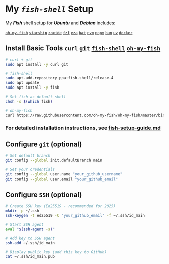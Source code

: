 # My _`fish-shell`_ Setup

My ***Fish*** shell setup for ***Ubuntu*** and ***Debian*** includes:

[`oh-my-fish`](https://github.com/oh-my-fish/oh-my-fish)
[`starship`](https://starship.rs)
[`zoxide`](https://github.com/ajeetdsouza/zoxide)
[`fzf`](https://github.com/junegunn/fzf)
[`eza`](https://github.com/eza-community/eza)
[`bat`](https://github.com/sharkdp/bat)
[`nvm`](https://github.com/nvm-sh/nvm)
[`pnpm`](https://pnpm.io)
[`bun`](https://bun.sh)
[`uv`](https://docs.astral.sh/uv)
[`docker`](https://docs.docker.com/engine)


## Install Basic Tools `curl` `git` [`fish-shell`](https://github.com/fish-shell/fish-shell) [`oh-my-fish`](https://github.com/oh-my-fish/oh-my-fish)

```sh
# curl + git
sudo apt install -y curl git

# fish-shell
sudo apt-add-repository ppa:fish-shell/release-4
sudo apt update
sudo apt install -y fish

# Set fish as default shell
chsh -s $(which fish)
```

```sh
# oh-my-fish
curl https://raw.githubusercontent.com/oh-my-fish/oh-my-fish/master/bin/install | fish
```

### For detailed installation instructions, see [fish-setup-guide.md](https://github.com/rafaelcesar0/my-fish-setup/blob/main/docs/fish-setup-guide.md)

## Configure `git` (optional)

```sh
# Set default branch
git config --global init.defaultBranch main

# Set your credentials
git config --global user.name "your_github_username"
git config --global user.email "your_github_email"
```

## Configure `SSH` (optional)

```sh
# Create SSH key (Ed25519 - recommended for 2025)
mkdir -p ~/.ssh
ssh-keygen -t ed25519 -C "your_github_email" -f ~/.ssh/id_main

# Start SSH agent
eval "$(ssh-agent -s)"

# Add key to SSH agent
ssh-add ~/.ssh/id_main

# Display public key (add this key to GitHub)
cat ~/.ssh/id_main.pub
```
